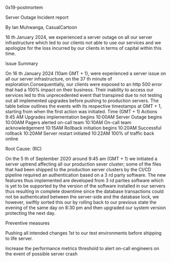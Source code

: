 0x19-postmortem

Server Outage Incident report

By Ian Muhwanga, CasualCartoon

16 th January 2024, we experienced a server outage on all our server infrastructure which led to our clients not able to use our services and we apologize for the loss incurred by our clients in terms of capital within this time.

Issue Summary

On 16 th January 2024 (10am GMT + 1), were experienced a server issue on all our server infrastructure, on the 37 th minute of exploration.Consequentially, our clients were exposed to an http 500 error that had a 100% impact on their business. Their inability to access our services led to this unprecedented event that transpired due to not testing out all implemented upgrades before pushing to production servers. The table below outlines the events with its respective timestamps at GMT + 1, starting from when the first action was initiated.
Time (GMT + 1)	Actions
9:45 AM	Upgrades implementation begins
10:00AM	Server Outage begins
10:00AM	Pagers alerted on-call team
10:10AM	On-call team acknowledgement
10:15AM	Rollback initiation begins
10:20AM	Successful rollback
10:20AM	Server restart initiated
10:22AM	100% of traffic back online

Root Cause: (RC)

On the 5 th of September 2020 around 9:45 am (GMT + 1) we initiated a server uptrend affecting all our production sever cluster; some of the files that had been shipped to the production server clusters by the CI/CD pipeline required an authentication based on a 3 rd party software. The new features thus implemented are developed from 3 rd parties software which is yet to be supported by the version of the software installed in our servers thus resulting in complete downtime since the database transactions could not be authenticated between the server-side and the database lock, we however, swiftly sorted this our by rolling back to our previous state the evening of the same day on 8:30 pm and then upgraded our system version protecting the next day.

Preventive measures

Pushing all intended changes 1st to our test environments before shipping to life server.

Increase the performance metrics threshold to alert on-call engineers on the event of possible server crash
